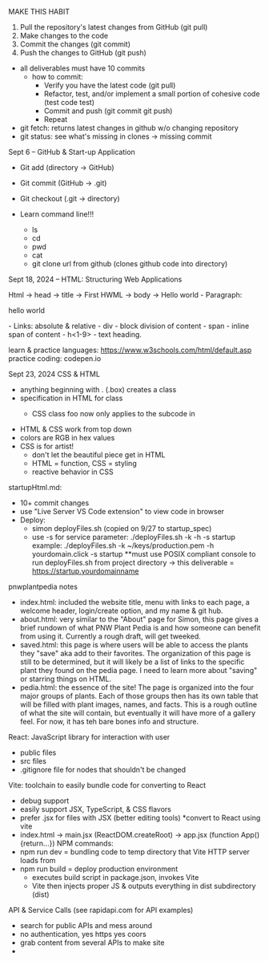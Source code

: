 MAKE THIS HABIT
1. Pull the repository's latest changes from GitHub (git pull)
2. Make changes to the code
3. Commit the changes (git commit)
4. Push the changes to GitHub (git push)

- all deliverables must have 10 commits
  - how to commit:
    - Verify you have the latest code (git pull)
    - Refactor, test, and/or implement a small portion of cohesive code (test code test)
    - Commit and push (git commit git push)
    - Repeat
- git fetch: returns latest changes in github w/o changing repository
- git status: see what's missing in clones -> missing commit
  
Sept 6 – GitHub & Start-up Application 
  - Git add (directory -> GitHub) 
  - Git commit (GitHub -> .git) 
  - Git checkout (.git -> directory) 

  - Learn command line!!! 
    - ls 
    -  cd  
    - pwd 
    - cat  
    - git clone url from github (clones github code into directory) 

Sept 18, 2024 – HTML: Structuring Web Applications 
  <html lang =”en”? 
  </html> 
  Html -> head -> title -> First HWML 
  	->  body -> Hello world 
  - Paragraph: <p> hello world</p> 
  - Links: absolute & relative 
  - div - block division of content  
  - span - inline span of content
  - h<1-9> - text heading. 
    
  learn & practice languages: https://www.w3schools.com/html/default.asp
  practice coding: codepen.io

Sept 23, 2024
CSS & HTML
- anything beginning with . (.box) creates a class
- specification in HTML for class <p class="foo">
  - CSS class foo now only applies to the subcode in <p class="foo">
- HTML & CSS work from top down
- colors are RGB in hex values
- CSS is for artist!
  - don't let the beautiful piece get in HTML
  - HTML = function, CSS = styling
  - reactive behavior in CSS

startupHtml.md:
- 10+ commit changes
- use "Live Server VS Code extension" to view code in browser
- Deploy:
  - simon deployFiles.sh (copied on 9/27 to startup_spec)
  - use -s for service parameter:
  ./deployFiles.sh -k <yourpemkey> -h <yourdomain> -s startup
  example: ./deployFiles.sh -k ~/keys/production.pem -h yourdomain.click -s startup
  **must use POSIX compliant console to run deployFiles.sh from project directory -> this deliverable = https://startup.yourdomainname

pnwplantpedia notes
- index.html: included the website title, menu with links to each page, a welcome header, login/create option, and my name & git hub.
- about.html: very similar to the "About" page for Simon, this page gives a brief rundown of what PNW Plant Pedia is and how someone can benefit from using it. Currently a rough draft, will get tweeked.
- saved.html: this page is where users will be able to access the plants they "save" aka add to their favorites. The organization of this page is still to be determined, but it will likely be a list of links to the specific plant they found on the pedia page. I need to learn more about "saving" or starring things on HTML.
- pedia.html: the essence of the site! The page is organized into the four major groups of plants. Each of those groups then has its own table that will be filled with plant images, names, and facts. This is a rough outline of what the site will contain, but eventually it will have more of a gallery feel. For now, it has teh bare bones info and structure.


React: JavaScript library for interaction with user
- public files
- src files
- .gitignore file for nodes that shouldn't be changed

Vite: toolchain to easily bundle code for converting to React
- debug support
- easily support JSX, TypeScript, & CSS flavors
- prefer .jsx for files with JSX (better editing tools)
*convert to React using vite
- index.html -> main.jsx (ReactDOM.createRoot) -> app.jsx (function App() {return...})
NPM commands:
- npm run dev = bundling code to temp directory that Vite HTTP server loads from 
- npm run build = deploy production environment
  - executes build script in package.json, invokes Vite
  - Vite then injects proper JS & outputs everything in dist subdirectory (dist)


API & Service Calls (see rapidapi.com for API examples)
- search for public APIs and mess around
- no authentication, yes https yes coors
- grab content from several APIs to make site
- 